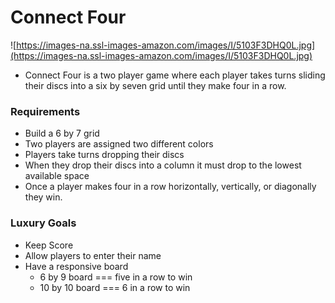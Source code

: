 # Connect Four

![https://images-na.ssl-images-amazon.com/images/I/5103F3DHQ0L.jpg](https://images-na.ssl-images-amazon.com/images/I/5103F3DHQ0L.jpg)


* Connect Four is a two player game where each player takes turns sliding their discs into a six by seven grid until they make four in a row. 

### Requirements

* Build a 6 by 7 grid
* Two players are assigned two different colors
* Players take turns dropping their discs
* When they drop their discs into a column it must drop to the lowest available space
* Once a player makes four in a row horizontally, vertically, or diagonally they win.

### Luxury Goals

* Keep Score
* Allow players to enter their name
* Have a responsive board
	* 6 by 9 board === five in a row to win
	* 10 by 10 board === 6 in a row to win